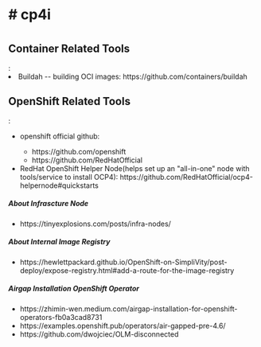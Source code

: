<h1># cp4i<h1>
<h2>Container Related Tools</h2>:
  <li>Buildah -- building OCI images: https://github.com/containers/buildah</li>

<h2>OpenShift Related Tools</h2>:
  <ul>
    <li>openshift official github:</li>
    <ul>
      <li>https://github.com/openshift</li>
      <li>https://github.com/RedHatOfficial</li>
    </ul>
    <li>RedHat OpenShift Helper Node(helps set up an "all-in-one" node with tools/service to install OCP4): https://github.com/RedHatOfficial/ocp4-helpernode#quickstarts</li>
  </ul>
  <h5> About Infrascture Node </h5>
  <ul>
    <li>https://tinyexplosions.com/posts/infra-nodes/
  </ul>
 <h5> About Internal Image Registry </h5>
  <ul>
    <li>https://hewlettpackard.github.io/OpenShift-on-SimpliVity/post-deploy/expose-registry.html#add-a-route-for-the-image-registry</li>
  </ul>
   <h5> Airgap Installation OpenShift Operator </h5>
  <ul>
    <li>https://zhimin-wen.medium.com/airgap-installation-for-openshift-operators-fb0a3cad8731</li>
    <li>https://examples.openshift.pub/operators/air-gapped-pre-4.6/</li>
    <li>https://github.com/dwojciec/OLM-disconnected</li>
  </ul>
